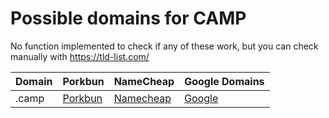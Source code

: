 # Possible domains for CAMP

No function implemented to check if any of these work, but you can check manually with https://tld-list.com/

| Domain | Porkbun | NameCheap | Google Domains |
|---|---|---|---|
| .camp | [Porkbun](https://porkbun.com/checkout/search?prb=e814663da1&tlds=&idnLanguage=&search=search&q=.camp) | [Namecheap](https://www.namecheap.com/domains/registration/results/?domain=.camp) | [Google](https://domains.google.com/registrar/search?searchTerm=.camp) |
